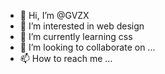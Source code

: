 - 👋 Hi, I’m @GVZX
- 👀 I’m interested in web design
- 🌱 I’m currently learning css
- 💞️ I’m looking to collaborate on ...
- 📫 How to reach me ...

<!---
GVZX/GVZX is a ✨ special ✨ repository because its `README.md` (this file) appears on your GitHub profile.
You can click the Preview link to take a look at your changes.
--->
